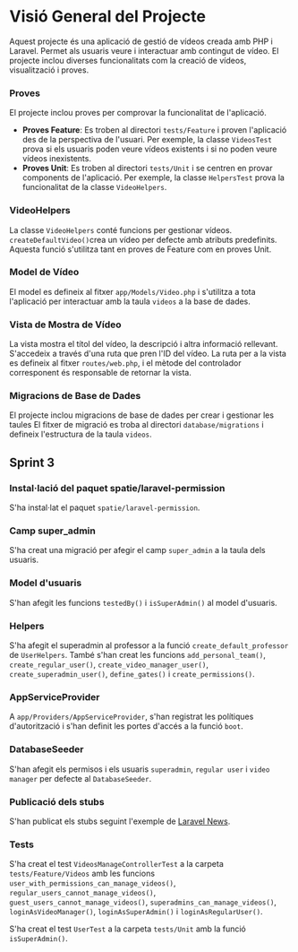 # Visió General del Projecte

Aquest projecte és una aplicació de gestió de vídeos creada amb PHP i Laravel. 
Permet als usuaris veure i interactuar amb contingut de vídeo. 
El projecte inclou diverses funcionalitats com la creació de vídeos, visualització i proves.

### Proves
El projecte inclou proves per comprovar la funcionalitat de l'aplicació.

- **Proves Feature**: Es troben al directori `tests/Feature` i proven l'aplicació des de la perspectiva de l'usuari. 
Per exemple, la classe `VideosTest` prova si els usuaris poden veure vídeos existents i si no poden veure vídeos inexistents.
- **Proves Unit**: Es troben al directori `tests/Unit` i se centren en provar components de l'aplicació. Per exemple, la classe `HelpersTest` prova la funcionalitat de la classe `VideoHelpers`.

### VideoHelpers
La classe `VideoHelpers` conté funcions per gestionar vídeos. 
`createDefaultVideo()`crea un vídeo per defecte amb atributs predefinits.
Aquesta funció s'utilitza tant en proves de Feature com en proves Unit.

### Model de Vídeo
El model es defineix al fitxer `app/Models/Video.php` i s'utilitza a tota l'aplicació per interactuar amb la taula `videos` a la base de dades.

### Vista de Mostra de Vídeo
La vista mostra el títol del vídeo, la descripció i altra informació rellevant.
S'accedeix a través d'una ruta que pren l'ID del vídeo. 
La ruta per a la vista es defineix al fitxer `routes/web.php`, i el mètode del controlador corresponent és responsable de retornar la vista.

### Migracions de Base de Dades
El projecte inclou migracions de base de dades per crear i gestionar les taules 
El fitxer de migració es troba al directori `database/migrations` i defineix l'estructura de la taula `videos`.


## Sprint 3

### Instal·lació del paquet spatie/laravel-permission
S'ha instal·lat el paquet `spatie/laravel-permission`.

### Camp super_admin
S'ha creat una migració per afegir el camp `super_admin` a la taula dels usuaris.

### Model d'usuaris
S'han afegit les funcions `testedBy()` i `isSuperAdmin()` al model d'usuaris.

### Helpers
S'ha afegit el superadmin al professor a la funció `create_default_professor` de `UserHelpers`. També s'han creat les funcions `add_personal_team()`, `create_regular_user()`, `create_video_manager_user()`, `create_superadmin_user()`, `define_gates()` i `create_permissions()`.

### AppServiceProvider
A `app/Providers/AppServiceProvider`, s'han registrat les polítiques d'autorització i s'han definit les portes d'accés a la funció `boot`.

### DatabaseSeeder
S'han afegit els permisos i els usuaris `superadmin`, `regular user` i `video manager` per defecte al `DatabaseSeeder`.

### Publicació dels stubs
S'han publicat els stubs seguint l'exemple de [Laravel News](https://laravel-news.com/customizing-stubs-in-laravel).

### Tests
S'ha creat el test `VideosManageControllerTest` a la carpeta `tests/Feature/Videos` amb les funcions `user_with_permissions_can_manage_videos()`, `regular_users_cannot_manage_videos()`, `guest_users_cannot_manage_videos()`, `superadmins_can_manage_videos()`, `loginAsVideoManager()`, `loginAsSuperAdmin()` i `loginAsRegularUser()`.

S'ha creat el test `UserTest` a la carpeta `tests/Unit` amb la funció `isSuperAdmin()`.
